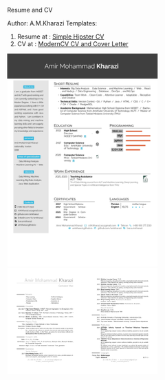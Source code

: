 Resume and CV 

Author: A.M.Kharazi
Templates:
1.  Resume at : <a href='https://www.overleaf.com/latex/templates/simple-hipster-cv/cnpkkjdkyhhw'> Simple Hipster CV </a>
2.  CV at : <a href='https://www.latextemplates.com/template/moderncv-cv-and-cover-letter'> ModernCV CV and Cover Letter </a>

<img src="resume.jpg" width="350" title="Resume">
<img src="cv.jpg" width="350" title="CV">

